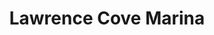 ---
title: "Lawrence Cove Marina"
address: "Bere Island, Beara, Co. Cork"
tel: "+353 (0)27 75 044"
county: "Cork"
category: "Marinas"
type: "Content"
lat: "51.63432693481445"
lng: "-9.82073974609375"
---